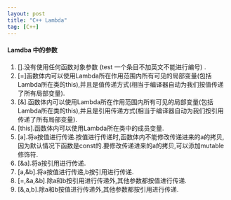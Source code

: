 ```yaml
---
layout: post
title: "C++ Lambda"
tag: [C++]
---
```


#### Lamdba 中的参数 ####
1. \[\].没有使用任何函数对象参数 (test 一个条目不加英文不能进行编号) .
2. \[=\]函数体内可以使用Lambda所在作用范围内所有可见的局部变量(包括Lambda所在类的this),并且是值传递方式(相当于编译器自动为我们按值传递了所有局部变量).
3. \[&\].函数体内可以使用Lambda所在作用范围内所有可见的局部变量(包括Lambda所在类的this),并且是引用传递方式(相当于编译器自动为我们按引用传递了所有局部变量).
4. \[this\].函数体内可以使用Lambda所在类中的成员变量.
5. \[a\].将a按值进行传递.按值进行传递时,函数体内不能修改传递进来的a的拷贝,因为默认情况下函数是const的.要修改传递进来的a的拷贝,可以添加mutable修饰符.
6. \[&a\].将a按引用进行传递.
7. \[a,&b\].将a按值进行传递,b按引用进行传递.
8. \[=,&a,&b\].除a和b按引用进行传递外,其他参数都按值进行传递.
9. \[&,a,b\].除a和b按值进行传递外,其他参数都按引用进行传递.

